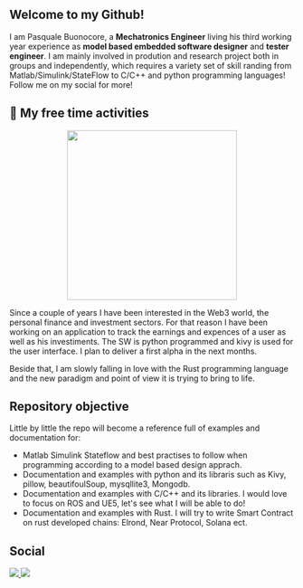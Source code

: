 ## Welcome to my Github!

I am Pasquale Buonocore, a **Mechatronics Engineer** living his third working year experience as **model based embedded software designer** and **tester engineer**.
I am mainly involved in prodution and research project both in groups and independently, which requires a variety set of skill randing from Matlab/Simulink/StateFlow to C/C++ and python programming languages! Follow me on my social for more!

## 🚀 My free time activities

<div id="header" align="center">
  <img src="https://media.giphy.com/media/qgQUggAC3Pfv687qPC/giphy.gif" width="300"/>
</div>

Since a couple of years I have been interested in the Web3 world, the personal finance and investment sectors. For that reason I have been working on an application to track the earnings and expences of a user as well as his investiments. The SW is python programmed and kivy is used for the user interface. I plan to deliver a first alpha in the next months.

Beside that, I am slowly falling in love with the Rust programming language and the new paradigm and point of view it is trying to bring to life.

## Repository objective

Little by little the repo will become a reference full of examples and documentation for:
- Matlab Simulink Stateflow and best practises to follow when programming according to a model based design apprach.
- Documentation and examples with python and its libraris such as Kivy, pillow, beautifoulSoup, mysqllite3, Mongodb.
- Documentation and examples with C/C++ and its libraries. I would love to focus on ROS and UE5, let's see what I will be able to do!
- Documentation and examples with Rust. I will try to write Smart Contract on rust developed chains: Elrond, Near Protocol, Solana ect.

## Social
<div id="badges">
    <a href="https://pasqualebuonocore.wixsite.com/pasq">
    <img src="https://img.shields.io/badge/WEBSITE-green?style=for-the-badge"/>
  </a>
  
  <a href="https://www.linkedin.com/in/pasquale-buonocore-0a152515b/">
    <img src="https://img.shields.io/badge/LinkedIn-blue?style=for-the-badge"/>
  </a>
</div>

<img src="https://komarev.com/ghpvc/?username=Pasquale-Buonocore&style=flat-square&color=blue" alt=""/>
